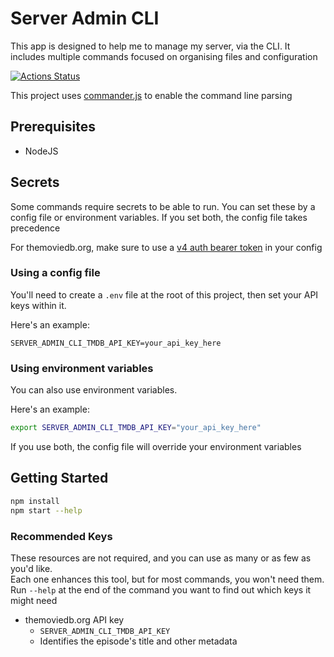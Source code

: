 # Server Admin CLI

This app is designed to help me to manage my server, via the CLI. It includes multiple commands focused on organising files and configuration

[![Actions Status](https://github.com/MarkSFrancis/server-admin-cli/workflows/Build/badge.svg)](https://github.com/MarkSFrancis/server-admin-cli/actions)

This project uses [commander.js](https://github.com/tj/commander.js/) to enable the command line parsing

## Prerequisites

- NodeJS

## Secrets

Some commands require secrets to be able to run. You can set these by a config file or environment variables. If you set both, the config file takes precedence

For themoviedb.org, make sure to use a [v4 auth bearer token](https://developers.themoviedb.org/3/getting-started/authentication#bearer-token) in your config

### Using a config file

You'll need to create a `.env` file at the root of this project, then set your API keys within it.

Here's an example:

```
SERVER_ADMIN_CLI_TMDB_API_KEY=your_api_key_here
```

### Using environment variables

You can also use environment variables.

Here's an example:

```sh
export SERVER_ADMIN_CLI_TMDB_API_KEY="your_api_key_here"
```

If you use both, the config file will override your environment variables

## Getting Started

```sh
npm install
npm start --help
```

### Recommended Keys

These resources are not required, and you can use as many or as few as you'd like.  
Each one enhances this tool, but for most commands, you won't need them. Run `--help` at the end of the command you want to find out which keys it might need

- themoviedb.org API key
  - `SERVER_ADMIN_CLI_TMDB_API_KEY`
  - Identifies the episode's title and other metadata
